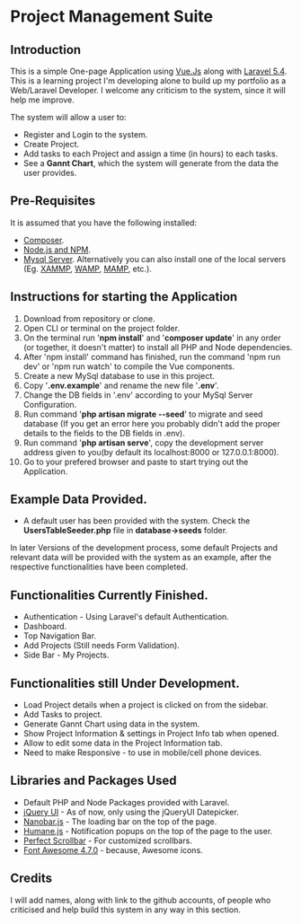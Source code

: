 <h1>Project Management Suite</h1>
<h2>Introduction</h2>
<p>
	This is a simple One-page Application using <a href="https://vuejs.org/">Vue.Js</a> along with <a href="https://laravel.com/">Laravel 5.4</a>. This is a learning project I'm developing alone to build up my portfolio as a Web/Laravel Developer. I welcome any criticism to the system, since it will help me improve.
</p>
<p>
	The system will allow a user to:
	<ul>
		<li>Register and Login to the system.</li>
		<li>Create Project.</li>
		<li>Add tasks to each Project and assign a time (in hours) to each tasks.</li>
		<li>See a <b>Gannt Chart</b>, which the system will generate from the data the user provides.</li>
	</ul>
</p>

<h2>Pre-Requisites</h2>
<p>It is assumed that you have the following installed:</p>
<ul>
	<li><a href="https://getcomposer.org/">Composer</a>.</li>
	<li><a href="https://nodejs.org/">Node.js and NPM</a>.</li>
	<li><a href="https://dev.mysql.com/downloads/mysql/">Mysql Server</a>. Alternatively you can also install one of the local servers (Eg. <a href="https://www.apachefriends.org">XAMMP</a>, <a href="http://www.wampserver.com/en/">WAMP</a>, <a href="https://www.mamp.info/en/">MAMP</a>, etc.).</li>
</ul>

<h2>Instructions for starting the Application</h2>
<ol>
	<li>Download from repository or clone.</li>
	<li>Open CLI or terminal on the project folder.</li>
	<li>On the terminal run '<b>npm install</b>' and '<b>composer update</b>' in any order (or together, it doesn't matter) to install all PHP and Node dependencies.</li>
	<li>After 'npm install' command has finished, run the command 'npm run dev' or 'npm run watch' to compile the Vue components.</li>
	<li>Create a new MySql database to use in this project.</li>
	<li>Copy '<b>.env.example</b>' and rename the new file '<b>.env</b>'.</li>
	<li>Change the DB fields in '.env' according to your MySql Server Configuration.</li>
	<li>Run command '<b>php artisan migrate --seed</b>' to migrate and seed database (If you get an error here you probably didn't add the proper details to the fields to the DB fields in .env).</li>
	<li>Run command '<b>php artisan serve</b>', copy the development server address given to you(by default its localhost:8000 or 127.0.0.1:8000).</li>
	<li>Go to your prefered browser and paste to start trying out the Application.</li>
</ol>

<h2>Example Data Provided.</h2>
<ul>
	<li>A default user has been provided with the system. Check the <b>UsersTableSeeder.php</b> file in <b>database->seeds</b> folder.</li>
</ul>
<p>
	In later Versions of the development process, some default Projects and relevant data will be provided with the system as an example, after the respective functionalities have been completed.
</p>

<h2>Functionalities Currently Finished.</h2>
<ul>
	<li>Authentication - Using Laravel's default Authentication.</li>
	<li>Dashboard.</li>
	<li>Top Navigation Bar.</li>
	<li>Add Projects (Still needs Form Validation).</li>
	<li>Side Bar - My Projects.</li>
</ul>

<h2>Functionalities still Under Development.</h2>
<ul>
	<li>Load Project details when a project is clicked on from the sidebar.</li>
	<li>Add Tasks to project.</li>
	<li>Generate Gannt Chart using data in the system.</li>
	<li>Show Project Information & settings in Project Info tab when opened.</li>
	<li>Allow to edit some data in the Project Information tab.</li>
	<li>Need to make Responsive - to use in mobile/cell phone devices.</li>
</ul>

<h2>Libraries and Packages Used</h2>
<ul>
	<li>Default PHP and Node Packages provided with Laravel.</li>
	<li><a href="https://jqueryui.com/">jQuery UI</a> - As of now, only using the jQueryUI Datepicker.</li>
	<li><a href="https://github.com/jacoborus/nanobar">Nanobar.js</a> - The loading bar on the top of the page.</li>
	<li><a href="https://github.com/wavded/humane-js">Humane.js</a> - Notification popups on the top of the page to the user.</li>
	<li><a href="https://github.com/noraesae/perfect-scrollbar">Perfect Scrollbar</a> - For customized scrollbars.</li>
	<li><a href="http://fontawesome.io/">Font Awesome 4.7.0</a> - because, Awesome icons.</li>
</ul>

<h2>Credits</h2>
<p>
	I will add names, along with link to the github accounts, of people who criticised and help build this system in any way in this section.
</p>